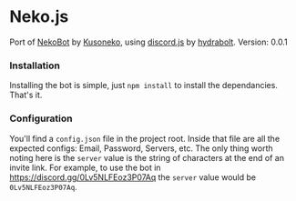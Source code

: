 # Neko.js
Port of [NekoBot](https://github.com/Kusoneko/Nekobot) by [Kusoneko](https://github.com/Kusoneko), using [discord.js](https://github.com/hydrabolt/discord.js) by [hydrabolt](https://github.com/hydrabolt).
Version: 0.0.1

### Installation
Installing the bot is simple, just `npm install` to install the dependancies. That's it.

### Configuration
You'll find a `config.json` file in the project root. Inside that file are all the expected configs: Email, Password, Servers, etc.
The only thing worth noting here is the `server` value is the string of characters at the end of an invite link. For example, to use the bot in https://discord.gg/0Lv5NLFEoz3P07Aq the `server` value would be `0Lv5NLFEoz3P07Aq`.

